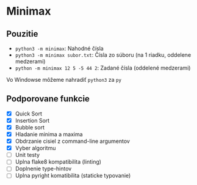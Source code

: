 # Minimax

## Pouzitie

- `python3 -m minimax`: Nahodné čísla
- `python3 -m minimax subor.txt`: Čísla zo súboru (na 1 riadku, oddelene medzerami)
- `python -m minimax 12 5 -5 44 2`: Zadané čísla (oddelené medzerami)

Vo Windowse môžeme nahradiť `python3` za `py`

## Podporovane funkcie

- [x] Quick Sort
- [x] Insertion Sort
- [x] Bubble sort
- [x] Hladanie minima a maxima
- [x] Obdrzanie cisiel z command-line argumentov
- [x] Vyber algoritmu
- [ ] Unit testy
- [ ] Uplna flake8 kompatibilita (linting)
- [ ] Doplnenie type-hintov
- [ ] Uplna pyright komatibilita (staticke typovanie)
